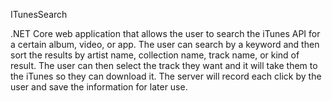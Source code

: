 ITunesSearch

  .NET Core web application that allows the user to search the iTunes API for a certain album, video, or app. The user can 
search by a keyword and then sort the results by artist name, collection name, track name, or kind of result. The user can 
then select the track they want and it will take them to the iTunes so they can download it. The server will record each 
click by the user and save the information for later use.
